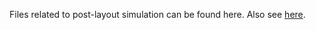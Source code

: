 Files related to post-layout simulation can be found here. Also see [here](https://github.com/miladvafaieenezhad/msvsdwcomp/tree/main/week%204).

